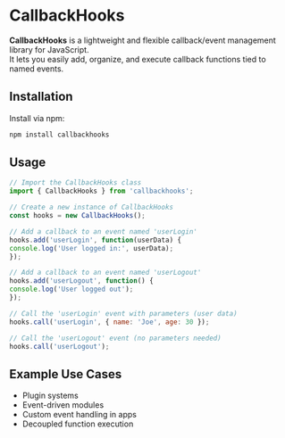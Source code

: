 # CallbackHooks

**CallbackHooks** is a lightweight and flexible callback/event management library for JavaScript.  
It lets you easily add, organize, and execute callback functions tied to named events.

## Installation

Install via npm:

```bash
npm install callbackhooks
```

## Usage

```javascript
// Import the CallbackHooks class
import { CallbackHooks } from 'callbackhooks';

// Create a new instance of CallbackHooks
const hooks = new CallbackHooks();

// Add a callback to an event named 'userLogin'
hooks.add('userLogin', function(userData) {
console.log('User logged in:', userData);
});

// Add a callback to an event named 'userLogout'
hooks.add('userLogout', function() {
console.log('User logged out');
});

// Call the 'userLogin' event with parameters (user data)
hooks.call('userLogin', { name: 'Joe', age: 30 });

// Call the 'userLogout' event (no parameters needed)
hooks.call('userLogout');
```

## Example Use Cases

- Plugin systems
- Event-driven modules
- Custom event handling in apps
- Decoupled function execution